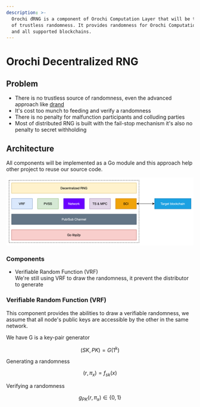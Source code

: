 ```yaml
---
description: >-
  Orochi đRNG is a component of Orochi Computation Layer that will be the source
  of trustless randomness. It provides randomness for Orochi Computation Layer
  and all supported blockchains.
---
```


# Orochi Decentralized RNG

## Problem

* There is no trustless source of randomness, even the advanced approach like [drand](https://drand.love)
* It's cost too munch to feeding and verify a randomness
* There is no penalty for malfunction participants and colluding parties
* Most of distributed RNG is built with the fail-stop mechanism it's also no penalty to secret withholding&#x20;

## Architecture

All components will be implemented as a Go module and this approach help other project to reuse our source code.

![Architecture of Orochi đRNG full-node](<../.gitbook/assets/image (1).png>)

###

### Components

* Verifiable Random Function (VRF)\
  We're still using VRF to draw the randomness, it prevent the distributor to generate&#x20;

### Verifiable Random Function (VRF)

This component provides the abilities to draw a verifiable randomness, we assume that all node's public keys are accessible by the other in the same network.

We have G is a key-pair generator

$$
(SK,PK)=G(1^k)
$$

Generating a randomness

$$
(r,\pi_x)=f_{sk}(x)
$$

Verifying a randomness

$$
g_{PK}(r,\pi_x)\in\{0,1\}
$$

